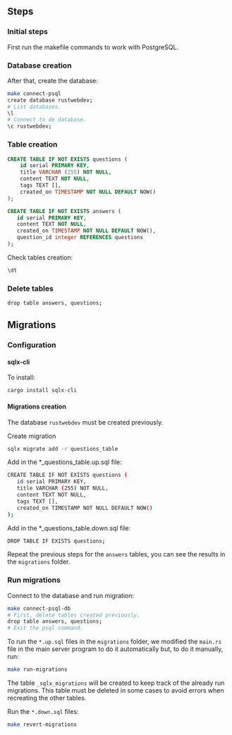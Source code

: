 ## Steps

### Initial steps
First run the makefile commands to work with PostgreSQL.

### Database creation

After that, create the database:

```bash
make connect-psql
create database rustwebdev;
# List databases.
\l
# Connect to de database.
\c rustwebdev;
```

### Table creation

```sql
CREATE TABLE IF NOT EXISTS questions (
    id serial PRIMARY KEY,
    title VARCHAR (255) NOT NULL,
    content TEXT NOT NULL,
    tags TEXT [],
    created_on TIMESTAMP NOT NULL DEFAULT NOW()
);
```

```sql
CREATE TABLE IF NOT EXISTS answers (
   id serial PRIMARY KEY,
   content TEXT NOT NULL,
   created_on TIMESTAMP NOT NULL DEFAULT NOW(),
   question_id integer REFERENCES questions
);
```

Check tables creation:

```bash
\dt
```

### Delete tables

```bash
drop table answers, questions;
```

## Migrations

### Configuration

#### sqlx-cli

To install:

```bash
cargo install sqlx-cli
```

#### Migrations creation

The database `rustwebdev` must be created previously.

Create migration

```bash
sqlx migrate add -r questions_table
```

Add in the *_questions_table.up.sql file:

```bash
CREATE TABLE IF NOT EXISTS questions (
   id serial PRIMARY KEY,
   title VARCHAR (255) NOT NULL,
   content TEXT NOT NULL,
   tags TEXT [],
   created_on TIMESTAMP NOT NULL DEFAULT NOW()
);
```

Add in the *_questions_table.down.sql file:

```bash
DROP TABLE IF EXISTS questions;
```

Repeat the previous steps for the `answers` tables, you can see the results in the `migrations` folder.

### Run migrations

Connect to the database and run migration:

```bash
make connect-psql-db
# First, delete tables created previously.
drop table answers, questions;
# Exit the psql command.
```

To run the `*.up.sql` files in the `migrations` folder, we modified the `main.rs` file in the main server program to do it automatically but, to do it manually, run:

```bash
make run-migrations
```

The table `_sqlx_migrations` will be created to keep track of the already run migrations. This table must be deleted in some cases to avoid errors when recreating the other tables.

Run the `*.down.sql` files:

```bash
make revert-migrations
```

